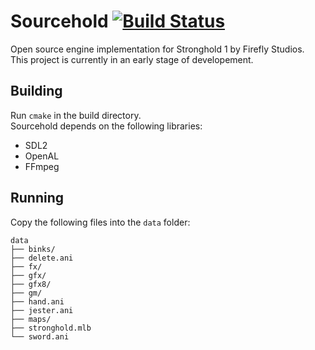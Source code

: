 Sourcehold [![Build Status](https://travis-ci.org/metalvoidzz/Sourcehold.svg?branch=master)](https://travis-ci.org/metalvoidzz/Sourcehold)
============

Open source engine implementation for Stronghold 1 by Firefly Studios.  
This project is currently in an early stage of developement.

##  Building
Run `cmake` in the build directory.  
Sourcehold depends on the following libraries:
* SDL2
* OpenAL
* FFmpeg

## Running
Copy the following files into the `data` folder:  

```
data
├── binks/
├── delete.ani
├── fx/
├── gfx/
├── gfx8/
├── gm/
├── hand.ani
├── jester.ani
├── maps/
├── stronghold.mlb
└── sword.ani
```
